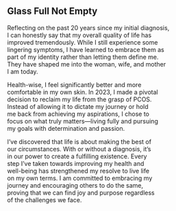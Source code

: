 
## Glass Full Not Empty

Reflecting on the past 20 years since my initial diagnosis,  
I can honestly say that my overall quality of life has  
improved tremendously. While I still experience some  
lingering symptoms, I have learned to embrace them as  
part of my identity rather than letting them define me.  
They have shaped me into the woman, wife, and mother  
I am today.

Health-wise, I feel significantly better and more  
comfortable in my own skin. In 2023, I made a pivotal  
decision to reclaim my life from the grasp of PCOS.  
Instead of allowing it to dictate my journey or hold  
me back from achieving my aspirations, I chose to  
focus on what truly matters—living fully and pursuing  
my goals with determination and passion.

I’ve discovered that life is about making the best of  
our circumstances. With or without a diagnosis, it’s  
in our power to create a fulfilling existence. Every  
step I’ve taken towards improving my health and  
well-being has strengthened my resolve to live life  
on my own terms. I am committed to embracing my  
journey and encouraging others to do the same,  
proving that we can find joy and purpose regardless  
of the challenges we face.

